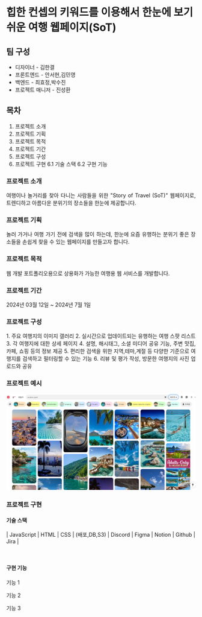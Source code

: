 # 힙한 컨셉의 키워드를 이용해서 한눈에 보기 쉬운 여행 웹페이지(SoT)

## 팀 구성

* 디자이너 - 김한결
* 프론트엔드 - 안서현,김민영
* 백엔드 - 최효정,박수진
* 프로젝트 매니저 - 진성환

## 목차
1. 프로젝트 소개
2. 프로젝트 기획
3. 프로젝트 목적
4. 프로젝트 기간
5. 프로젝트 구성
6. 프로젝트 구현
  6.1 기술 스택
  6.2 구현 기능
   

### 프로젝트 소개
<p align="justify">
여행이나 놀거리를 찾아 다니는 사람들을 위한 "Story of Travel (SoT)" 웹페이지로, 트렌디하고 아름다운 분위기의 장소들을 한눈에 제공합니다.
</p>

### 프로젝트 기획
<p align="justify">
놀러 가거나 여행 가기 전에 검색을 많이 하는데, 한눈에 요즘 유행하는 분위기 좋은 장소들을 손쉽게 찾을 수 있는 웹페이지를 만들고자 합니다.
</p>

### 프로젝트 목적
<p align="justify">
웹 개발 포트폴리오용으로 상용화가 가능한 여행용 웹 서비스를 개발합니다.
</p>

### 프로젝트 기간
<p align="justify">
2024년 03월 12일 ~ 2024년 7월 1일
</p>

### 프로젝트 구성
<p align="justify">
1. 주요 여행지의 이미지 갤러리
2. 실시간으로 업데이트되는 유행하는 여행 스팟 리스트
3. 각 여행지에 대한 상세 페이지
4. 설명, 해시태그, 소셜 미디어 공유 기능, 주변 맛집, 카페, 쇼핑 등의 정보 제공
5. 편리한 검색을 위한 지역,테마,계절 등 다양한 기준으로 여행지를 검색하고 필터링할 수 있는 기능
6. 리뷰 및 평가 작성, 방문한 여행지의 사진 업로드와 공유
</p>

### 프로젝트 예시

![대체 텍스트](https://github.com/6s-hwan/Image/blob/ce323a67faaaa95f2cc9af1559d54eecc9f912f4/%ED%95%80%ED%84%B0%EB%A0%88%EC%8A%A4%ED%8A%B8.PNG)
<br>

### 프로젝트 구현

#### 기술 스택 

| JavaScript | HTML | CSS | (배포,DB,S3) | Discord | Figma | Notion | Github | Jira | 

<br>

#### 구현 기능 

기능 1

기능 2

기능 3
